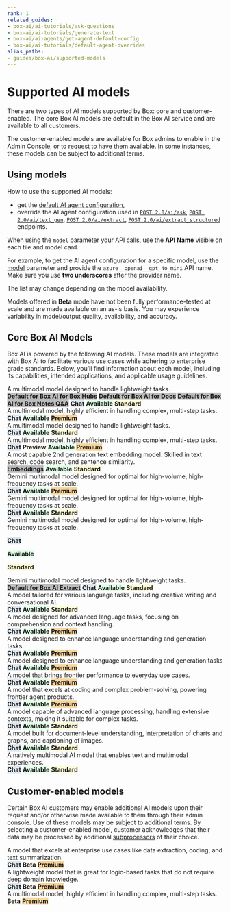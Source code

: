 ```yaml
---
rank: 1
related_guides:
- box-ai/ai-tutorials/ask-questions
- box-ai/ai-tutorials/generate-text
- box-ai/ai-agents/get-agent-default-config
- box-ai/ai-tutorials/default-agent-overrides
alias_paths:
- guides/box-ai/supported-models
---
```

  
# Supported AI models

There are two types of AI models supported by Box: core and customer-enabled.
The core Box AI models are default in the Box AI service and are available to
all customers.

The customer-enabled models are available for Box admins to enable in the Admin
Console, or to request to have them available. In some instances, these models
can be subject to additional terms.

## Using models

How to use the supported AI models:

- get the [default AI agent configuration][agent],
- override the AI agent configuration used in [`POST 2.0/ai/ask`][ask], [`POST 2.0/ai/text_gen`][text-gen], [`POST 2.0/ai/extract`][extract], [`POST 2.0/ai/extract_structured`][extract-structured] endpoints.

When using the `model` parameter your API calls, use the **API Name** visible on each tile and model card.

For example, to get the AI agent configuration for a specific model, use the [model][ai-model] parameter and provide the `azure__openai__gpt_4o_mini` API name. Make sure you use **two underscores** after the provider name.

<Message type='notice'>
The list may change depending on the model availability.

Models offered in **Beta** mode have not been fully performance-tested at scale and are made available on an as-is basis. You may experience variability in model/output quality, availability, and accuracy.
</Message>

## Core Box AI Models

Box AI is powered by the following AI models. These models are integrated with Box AI to facilitate various use cases while adhering to enterprise grade standards. Below, you’ll find information about each model, including its capabilities, intended applications, and applicable usage guidelines.

<TileGrid rows="2">
<Tile type="gpt" title="azure__openai__gpt_4_1_mini" href="/guides/box-ai/ai-models/azure-openai-gpt-4-1-mini-model-card">
A multimodal model designed to handle lightweight tasks.
<div>
<strong style="background-color: #BCBCBC">Default for Box AI for Box Hubs</strong>
<strong style="background-color: #BCBCBC">Default for Box AI for Docs</strong>
<strong style="background-color: #BCBCBC">Default for Box AI for Box Notes Q&A</strong>
<strong style="background-color: #dde6ed">Chat</strong>
<strong style="background-color: #e1ffe7">Available</strong>
<strong style="background-color: #fdfad8">Standard</strong>
</div>
</Tile>
<Tile type="gpt" title="azure__openai__gpt_4_1" href="/guides/box-ai/ai-models/azure-openai-gpt-4-1-model-card">
A multimodal model, highly efficient in handling complex, multi-step tasks.
<div>
<strong style="background-color: #dde6ed">Chat</strong>
<strong style="background-color: #e1ffe7">Available</strong>
<strong style="background-color: #f8d59b">Premium</strong>
</div>
</Tile>
<Tile type="gpt" title="azure__openai__gpt_4o_mini" href="/guides/box-ai/ai-models/azure-openai-gpt-4o-mini-model-card">
A multimodal model designed to handle lightweight tasks.
<div>
<strong style="background-color: #dde6ed">Chat</strong>
<strong style="background-color: #e1ffe7">Available</strong>
<strong style="background-color: #fdfad8">Standard</strong>
</div>
</Tile>
<Tile type="gpt" title="azure__openai__gpt_4o" href="/guides/box-ai/ai-models/azure-openai-gpt-4o-model-card">
A multimodal model, highly efficient in handling complex, multi-step tasks.
<div>
<strong style="background-color: #dde6ed">Chat</strong>
<strong style="background-color: #fffbf3">Preview</strong>
<strong style="background-color: #e1ffe7">Available</strong>
<strong style="background-color: #f8d59b">Premium</strong>
</div>
</Tile>
<Tile type="gpt" title="azure__openai__text_embedding_ada_002" href="/guides/box-ai/ai-models/azure-text-embedding-ada-002-model-card">
A most capable 2nd generation text embedding model. Skilled in
text search, code search, and sentence similarity.
<div>
<strong style="background-color: #BCBCBC">Embeddings</strong>
<strong style="background-color: #e1ffe7">Available</strong>
<strong style="background-color: #fdfad8">Standard</strong>
</div>
</Tile>
<Tile type="gemini" title="google__gemini_2_5_pro_preview" href="/guides/box-ai/ai-models/google-gemini-2-5-pro-review-model-card">
Gemini multimodal model designed for optimal for high-volume, high-frequency tasks at scale.
<div>
<strong style="background-color: #dde6ed">Chat</strong>
<strong style="background-color: #e1ffe7">Available</strong>
<strong style="background-color: #f8d59b">Premium</strong>
</div>
</Tile>
<Tile type="gemini" title="google__gemini_2_5_flash_preview" href="/guides/box-ai/ai-models/google-gemini-2-5-flash-preview-model-card">
Gemini multimodal model designed for optimal for high-volume, high-frequency tasks at scale.
<div>
<strong style="background-color: #dde6ed">Chat</strong>
<strong style="background-color: #e1ffe7">Available</strong>
<strong style="background-color: #fdfad8">Standard</strong>
</div>
</Tile>
<Tile type="gemini" title="google__gemini_2_0_flash_001" href="/guides/box-ai/ai-models/google-gemini-2-0-flash-001-model-card">
Gemini multimodal model designed for optimal for high-volume, high-frequency tasks at scale.

<div>

<strong style="background-color: #dde6ed">Chat</strong>

<strong style="background-color: #e1ffe7">Available</strong>

<strong style="background-color: #fdfad8">Standard</strong>

</div>

</Tile>

<Tile type="gemini" title="google__gemini_2_0_flash_lite_preview" href="/guides/box-ai/ai-models/google-gemini-2-0-flash-lite-preview-02-05">
Gemini multimodal model designed to handle lightweight tasks.
<div>
<strong style="background-color: #BCBCBC">Default for Box AI Extract</strong>
<strong style="background-color: #dde6ed">Chat</strong>
<strong style="background-color: #e1ffe7">Available</strong>
<strong style="background-color: #fdfad8">Standard</strong>
</div>
</Tile>
<Tile type="model" title="aws__claude_3_haiku" href="/guides/box-ai/ai-models/aws-claude-3-haiku-model-card">
A model tailored for various language tasks, including creative writing and conversational AI.
<div>
<strong style="background-color: #dde6ed">Chat</strong>
<strong style="background-color: #e1ffe7">Available</strong>
<strong style="background-color: #fdfad8">Standard</strong>
</div>
</Tile>
<Tile type="model" title="aws__claude_3_sonnet" href="/guides/box-ai/ai-models/aws-claude-3-sonnet-model-card">
A model designed for advanced language tasks, focusing on comprehension and context handling.
<div>
<strong style="background-color: #dde6ed">Chat</strong>
<strong style="background-color: #e1ffe7">Available</strong>
<strong style="background-color: #f8d59b">Premium</strong>
</div>
</Tile>
<Tile type="model" title="aws__claude_3_5_sonnet" href="/guides/box-ai/ai-models/aws-claude-3-5-sonnet-model-card">
A model designed to enhance language understanding and generation tasks.
<div>
<strong style="background-color: #dde6ed">Chat</strong>
<strong style="background-color: #e1ffe7">Available</strong>
<strong style="background-color: #f8d59b">Premium</strong>
</div>
</Tile>
<Tile type="model" title="aws__claude_3_7_sonnet" href="/guides/box-ai/ai-models/aws-claude-3-7-sonnet-model-card">
A model designed to enhance language understanding and generation tasks
<div>
<strong style="background-color: #dde6ed">Chat</strong>
<strong style="background-color: #e1ffe7">Available</strong>
<strong style="background-color: #f8d59b">Premium</strong>
</div>
</Tile>
<Tile type="model" title="aws__claude_4_sonnet" href="/guides/box-ai/ai-models/aws-claude-4-sonnet-model-card">
A model that brings frontier performance to everyday use cases.
<div>
<strong style="background-color: #dde6ed">Chat</strong>
<strong style="background-color: #e1ffe7">Available</strong>
<strong style="background-color: #f8d59b">Premium</strong>
</div>
</Tile>
<Tile type="model" title="aws__claude_4_opus" href="/guides/box-ai/ai-models/aws-claude-4-opus-model-card">
A model that excels at coding and complex problem-solving, powering frontier agent products.
<div>
<strong style="background-color: #dde6ed">Chat</strong>
<strong style="background-color: #e1ffe7">Available</strong>
<strong style="background-color: #f8d59b">Premium</strong>
</div>
</Tile>
<Tile type="model" title="aws__titan_text_lite" href="/guides/box-ai/ai-models/aws-titan-text-lite-model-card">
A model capable of advanced language processing, handling extensive contexts, making it suitable for complex tasks.
<div>
<strong style="background-color: #dde6ed">Chat</strong>
<strong style="background-color: #e1ffe7">Available</strong>
<strong style="background-color: #fdfad8">Standard</strong>
</div>
</Tile>
<Tile type="model" title="ibm__llama_3_2_90b_vision_instruct" href="/guides/box-ai/ai-models/ibm-llama-3-2-90b-vision-instruct-model-card">
A model built for document-level understanding, interpretation of charts and graphs, and captioning of images.
<div>
<strong style="background-color: #dde6ed">Chat</strong>
<strong style="background-color: #e1ffe7">Available</strong>
<strong style="background-color: #fdfad8">Standard</strong>
</div>
</Tile>
<Tile type="model" title="ibm__llama_4_scout" href="/guides/box-ai/ai-models/ibm-llama-4-scout-model-card">
A natively multimodal AI model that enables text and multimodal experiences.
<div>
<strong style="background-color: #dde6ed">Chat</strong>
<strong style="background-color: #e1ffe7">Available</strong>
<strong style="background-color: #fdfad8">Standard</strong>
</div>
</Tile>
</TileGrid>

## Customer-enabled models

Certain Box AI customers may enable additional AI models upon their request and/or otherwise made available to them through their admin console. Use of these models may be subject to additional terms. By selecting a customer-enabled model, customer acknowledges that their data may be processed by additional [subprocessors][subprocessors] of their choice.

<TileGrid rows="2">
<Tile type="model" title="xai__grok_3_beta" href="/guides/box-ai/ai-models/xai-grok-3-beta-model-card">
A model that excels at enterprise use cases like data extraction, coding, and text summarization.
<div>
<strong style="background-color: #dde6ed">Chat</strong>
<strong style="background-color: #fffbf3">Beta</strong>
<strong style="background-color: #f8d59b">Premium</strong>
</div>
</Tile>
<Tile type="model" title="xai__grok_3_mini_reasoning_beta" href="/guides/box-ai/ai-models/xai-grok-3-mini-beta-model-card">
A lightweight model that is great for logic-based tasks that do not require deep domain knowledge.
<div>
<strong style="background-color: #dde6ed">Chat</strong>
<strong style="background-color: #fffbf3">Beta</strong>
<strong style="background-color: #f8d59b">Premium</strong>
</div>
</Tile>
<Tile type="gpt" title="openai__gpt_o3" href="/guides/box-ai/ai-models/openai-gpt-o3-model-card">
A multimodal model, highly efficient in handling complex, multi-step tasks.
<div>
<strong style="background-color: #fffbf3">Beta</strong>
<strong style="background-color: #f8d59b">Premium</strong>
</div>
</Tile>
</TileGrid>

[ask]: e://post_ai_ask
[text-gen]: e://post_ai_text_gen
[extract]: e://post_ai_extract
[extract-structured]: e://post_ai_extract_structured
[agent]: e://get_ai_agent_default
[azure-ai-mini-4o-model]: https://learn.microsoft.com/en-us/azure/ai-services/openai/concepts/models?tabs=python-secure#gpt-4o-and-gpt-4-turbo
[vertex-ai-model]: https://cloud.google.com/vertex-ai/generative-ai/docs/learn/models#models
[vertex-ai-gemini-models]: https://cloud.google.com/vertex-ai/generative-ai/docs/learn/models#gemini-models
[vertex-text-models]: https://cloud.google.com/vertex-ai/generative-ai/docs/model-reference/text
[azure-ai-embeddings]: https://learn.microsoft.com/en-us/azure/ai-services/openai/concepts/models#embeddings
[ai-model]: e://get-ai-agent-default#param-model
[aws-claude]: https://aws.amazon.com/bedrock/claude/
[aws-titan]: https://aws.amazon.com/bedrock/titan/
[subprocessors]: https://www.box.com/legal/subprocessors
